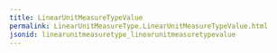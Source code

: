 ```yaml
---
title: LinearUnitMeasureTypeValue
permalink: LinearUnitMeasureType.LinearUnitMeasureTypeValue.html
jsonid: linearunitmeasuretype_linearunitmeasuretypevalue
---
```

